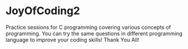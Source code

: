 # JoyOfCoding2
Practice sessions for C programming covering various concepts of programming.
You can try the same questions in different programming language to improve your coding skills!
Thank You All!
